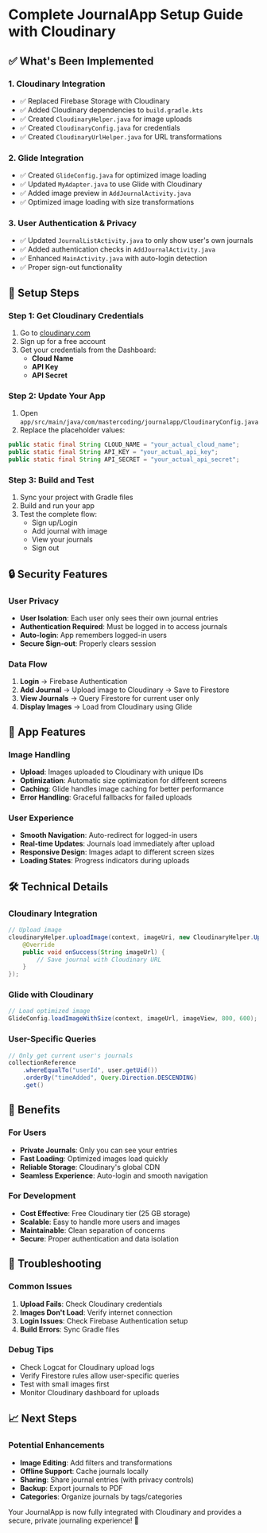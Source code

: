# Complete JournalApp Setup Guide with Cloudinary

## ✅ What's Been Implemented

### 1. **Cloudinary Integration**
- ✅ Replaced Firebase Storage with Cloudinary
- ✅ Added Cloudinary dependencies to `build.gradle.kts`
- ✅ Created `CloudinaryHelper.java` for image uploads
- ✅ Created `CloudinaryConfig.java` for credentials
- ✅ Created `CloudinaryUrlHelper.java` for URL transformations

### 2. **Glide Integration**
- ✅ Created `GlideConfig.java` for optimized image loading
- ✅ Updated `MyAdapter.java` to use Glide with Cloudinary
- ✅ Added image preview in `AddJournalActivity.java`
- ✅ Optimized image loading with size transformations

### 3. **User Authentication & Privacy**
- ✅ Updated `JournalListActivity.java` to only show user's own journals
- ✅ Added authentication checks in `AddJournalActivity.java`
- ✅ Enhanced `MainActivity.java` with auto-login detection
- ✅ Proper sign-out functionality

## 🚀 Setup Steps

### Step 1: Get Cloudinary Credentials
1. Go to [cloudinary.com](https://cloudinary.com)
2. Sign up for a free account
3. Get your credentials from the Dashboard:
   - **Cloud Name**
   - **API Key**
   - **API Secret**

### Step 2: Update Your App
1. Open `app/src/main/java/com/mastercoding/journalapp/CloudinaryConfig.java`
2. Replace the placeholder values:

```java
public static final String CLOUD_NAME = "your_actual_cloud_name";
public static final String API_KEY = "your_actual_api_key";
public static final String API_SECRET = "your_actual_api_secret";
```

### Step 3: Build and Test
1. Sync your project with Gradle files
2. Build and run your app
3. Test the complete flow:
   - Sign up/Login
   - Add journal with image
   - View your journals
   - Sign out

## 🔒 Security Features

### User Privacy
- **User Isolation**: Each user only sees their own journal entries
- **Authentication Required**: Must be logged in to access journals
- **Auto-login**: App remembers logged-in users
- **Secure Sign-out**: Properly clears session

### Data Flow
1. **Login** → Firebase Authentication
2. **Add Journal** → Upload image to Cloudinary → Save to Firestore
3. **View Journals** → Query Firestore for current user only
4. **Display Images** → Load from Cloudinary using Glide

## 📱 App Features

### Image Handling
- **Upload**: Images uploaded to Cloudinary with unique IDs
- **Optimization**: Automatic size optimization for different screens
- **Caching**: Glide handles image caching for better performance
- **Error Handling**: Graceful fallbacks for failed uploads

### User Experience
- **Smooth Navigation**: Auto-redirect for logged-in users
- **Real-time Updates**: Journals load immediately after upload
- **Responsive Design**: Images adapt to different screen sizes
- **Loading States**: Progress indicators during uploads

## 🛠️ Technical Details

### Cloudinary Integration
```java
// Upload image
cloudinaryHelper.uploadImage(context, imageUri, new CloudinaryHelper.UploadCallback() {
    @Override
    public void onSuccess(String imageUrl) {
        // Save journal with Cloudinary URL
    }
});
```

### Glide with Cloudinary
```java
// Load optimized image
GlideConfig.loadImageWithSize(context, imageUrl, imageView, 800, 600);
```

### User-Specific Queries
```java
// Only get current user's journals
collectionReference
    .whereEqualTo("userId", user.getUid())
    .orderBy("timeAdded", Query.Direction.DESCENDING)
    .get()
```

## 🎯 Benefits

### For Users
- **Private Journals**: Only you can see your entries
- **Fast Loading**: Optimized images load quickly
- **Reliable Storage**: Cloudinary's global CDN
- **Seamless Experience**: Auto-login and smooth navigation

### For Development
- **Cost Effective**: Free Cloudinary tier (25 GB storage)
- **Scalable**: Easy to handle more users and images
- **Maintainable**: Clean separation of concerns
- **Secure**: Proper authentication and data isolation

## 🐛 Troubleshooting

### Common Issues
1. **Upload Fails**: Check Cloudinary credentials
2. **Images Don't Load**: Verify internet connection
3. **Login Issues**: Check Firebase Authentication setup
4. **Build Errors**: Sync Gradle files

### Debug Tips
- Check Logcat for Cloudinary upload logs
- Verify Firestore rules allow user-specific queries
- Test with small images first
- Monitor Cloudinary dashboard for uploads

## 📈 Next Steps

### Potential Enhancements
- **Image Editing**: Add filters and transformations
- **Offline Support**: Cache journals locally
- **Sharing**: Share journal entries (with privacy controls)
- **Backup**: Export journals to PDF
- **Categories**: Organize journals by tags/categories

Your JournalApp is now fully integrated with Cloudinary and provides a secure, private journaling experience! 🎉 